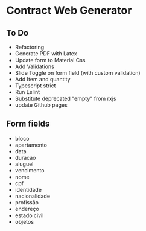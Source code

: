 # Contract Web Generator

## To Do
* Refactoring
* Generate PDF with Latex
* Update form to Material Css
* Add Validations
* Slide Toggle on form field (with custom validation)
* Add Item and quantity
* Typescript strict
* Run Eslint
* Substitute deprecated "empty" from rxjs
* update Github pages


## Form fields
* bloco
* apartamento
* data
* duracao
* aluguel
* vencimento
* nome
* cpf
* identidade
* nacionalidade
* profissão
* endereço
* estado civil
* objetos

